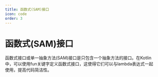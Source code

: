 ```yaml
---
title: 函数式(SAM)接口
icon: code
order: 3
---
```


# 函数式(SAM)接口

函数式接口或单一抽象方法(SAM)接口是只包含一个抽象方法的接口。在Kotlin中，可以使用fun关键字定义函数式接口，这使得它们可以与lambda表达式一起使用，提高代码简洁性。
